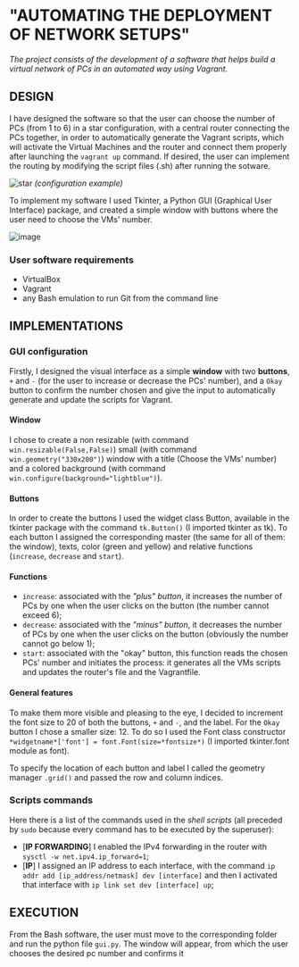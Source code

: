 # "AUTOMATING THE DEPLOYMENT OF NETWORK SETUPS"
*The project consists of the development of a software that helps build a virtual network of PCs in an automated way using Vagrant.*
## DESIGN
I have designed the software so that the user can choose the number of PCs (from 1 to 6) in a star configuration, with a central router connecting the PCs together, in order to automatically generate the Vagrant scripts, which will activate the Virtual Machines and the router and connect them properly after launching the `vagrant up` command. If desired, the user can implement the routing by modifying the script files (.sh) after running the sotware.

![star](https://user-images.githubusercontent.com/89995099/170241546-8de5decb-9faa-49d7-8b0e-7799285b0b9f.jpg) *(configuration example)*

To implement my software I used Tkinter, a Python GUI (Graphical User Interface) package, and created a simple window with buttons where the user need to choose the VMs' number. 

![image](https://user-images.githubusercontent.com/89995099/178014871-dcc48f48-5cf8-472d-ad01-0ee27f511a33.png)

### User software requirements
- VirtualBox 
- Vagrant
- any Bash emulation to run Git from the command line

## IMPLEMENTATIONS
### GUI configuration
Firstly, I designed the visual interface as a simple **window** with two **buttons**, `+` and `-` (for the user to increase or decrease the PCs' number), and a `Okay` button to confirm the number chosen and give the input to automatically generate and update the scripts for Vagrant.
#### Window 
I chose to create a non resizable (with command `win.resizable(False,False)`) small (with command `win.geometry("330x200")`) window with a title (Choose the VMs' number) and a colored background (with command `win.configure(background="lightblue")`). 
#### Buttons
In order to create the buttons I used the widget class Button, available in the tkinter package with the command `tk.Button()` (I imported tkinter as tk). To each button I assigned the corresponding master (the same for all of them: the window), texts, color (green and yellow) and relative functions (`increase`, `decrease` and `start`). 
#### Functions
- `increase`: associated with the *"plus" button*, it increases the number of PCs by one when the user clicks on the button (the number cannot exceed 6);
- `decrease`: associated with the *"minus" button*, it decreases the number of PCs by one when the user clicks on the button (obviously the number cannot go below 1);
- `start`: associated with the "okay" button, this function reads the chosen PCs' number and initiates the process: it generates all the VMs scripts and updates the router's file and the Vagrantfile. 
#### General features
To make them more visible and pleasing to the eye, I decided to increment the font size to 20 of both the buttons, `+` and `-`, and the label. For the `Okay` button I chose a smaller size: 12. To do so I used the Font class constructor `*widgetname*['font'] = font.Font(size=*fontsize*)` (I imported tkinter.font module as font). 

To specify the location of each button and label I called the geometry manager `.grid()` and passed the row and column indices.   
### Scripts commands 
Here there is a list of the commands used in the *shell scripts* (all preceded by `sudo` because every command has to be executed by the superuser):
- [**IP FORWARDING**] I enabled the IPv4 forwarding in the router with `sysctl -w net.ipv4.ip_forward=1`;
- [**IP**] I assigned an IP address to each interface, with the command `ip addr add [ip_address/netmask] dev [interface]` and then I activated that interface with `ip link set dev [interface] up`;

## EXECUTION
From the Bash software, the user must move to the corresponding folder and run the python file `gui.py`. The window will appear, from which the user chooses the desired pc number and confirms it
